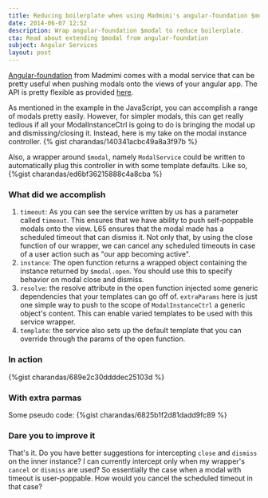 ```yaml
---
title: Reducing boilerplate when using Madmimi's angular-foundation $modal
date: 2014-06-07 12:52
description: Wrap angular-foundation $modal to reduce boilerplate.
cta: Read about extending $modal from angular-foundation
subject: Angular Services
layout: post
---
```


[Angular-foundation](http://madmimi.github.io/angular-foundation/) from Madmimi comes with a modal service that can be pretty useful when pushing modals onto the views of your angular app. The API is pretty flexible as provided [here](http://madmimi.github.io/angular-foundation/#/modal). <!-- more -->

As mentioned in the example in the JavaScript, you can accomplish a range of modals pretty easily. However, for simpler modals, this can get really tedious if all your ModalInstanceCtrl is going to do is bringing the modal up and dismissing/closing it. Instead, here is my take on the modal instance controller.
{% gist charandas/140341acbc49a8a3f97b %}

Also, a wrapper around `$modal`, namely `ModalService` could be written to automatically plug this controller in with some template defaults. Like so,
{%gist charandas/ed6bf36215888c4a8cba %}

### What did we accomplish ###

1. `timeout`: As you can see the service written by us has a parameter called `timeout`. This ensures that we have ability to push self-poppable modals onto the view.
L65 ensures that the modal made has a scheduled timeout that can dismiss it. Not only that, by using the close function of our wrapper, we can cancel any scheduled timeouts in case of a user action such as "our app becoming active".
2. `instance`: The open function returns a wrapped object containing the instance returned by `$modal.open`. You should use this to specify behavior on modal close and dismiss.
3. `resolve`: the resolve attribute in the open function injected some generic dependencies that your templates can go off of. `extraParams` here is just one simple way to push to the scope of `ModalInstanceCtrl` a generic object's content. This can enable varied templates to be used with this service wrapper.
4. `template`: the service also sets up the default template that you can override through the params of the open function.

### In action ###
{%gist charandas/689e2c30ddddec25103d %}

### With extra parmas ###
Some pseudo code:
{%gist charandas/6825b1f2d81dadd9fc89 %}


### <a name="improving"></a> Dare you to improve it ###
That's it. Do you have better suggestions for intercepting `close` and `dismiss` on the inner instance? I can currently intercept only when my wrapper's `cancel` or `dismiss` are used? So essentially the case when a modal with timeout is user-poppable. How would you cancel the scheduled timeout in that case?



